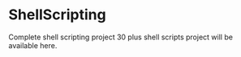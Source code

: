 # ShellScripting
Complete shell scripting project
30 plus shell scripts project will be available here.
